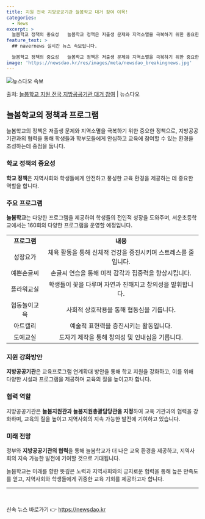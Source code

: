 ```yaml
---
title: 지원 전국 지방공공기관 늘봄학교 대거 참여 이목!
categories:
  - News
excerpt: >
  늘봄학교 정책의 중요성   늘봄학교 정책은 저출생 문제와 지역소멸을 극복하기 위한 중요한 정책입니다. 이 정…
feature_text: >
  ## navernews 실시간 뉴스 속보입니다.

  늘봄학교 정책의 중요성   늘봄학교 정책은 저출생 문제와 지역소멸을 극복하기 위한 중요한 정책입니다. 이 정…
image: 'https://newsdao.kr/res/images/meta/newsdao_breakingnews.jpg'
---
```


![뉴스다오 속보](https://newsdao.kr/res/images/meta/newsdao_breakingnews.jpg)

<p>출처: <a href="https://newsdao.kr/4146" rel="dofollow">늘봄학교 지원 전국 지방공공기관 대거 참여</a> | 뉴스다오</p>

<h2 data-ke-size="size26">늘봄학교의 정책과 프로그램</h2>
<p data-ke-size="size16">늘봄학교의 정책은 저출생 문제와 지역소멸을 극복하기 위한 중요한 정책으로, 지방공공기관과의 협력을 통해 학생들과 학부모들에게 안심하고 교육에 참여할 수 있는 환경을 조성하는데 중점을 둡니다.</p>

<h3><b>학교 정책의 중요성</b></h3>
<p data-ke-size="size16"><b>학교 정책</b>은 지역사회와 학생들에게 안전하고 풍성한 교육 환경을 제공하는 데 중요한 역할을 합니다.</p>

<h3><b>주요 프로그램</b></h3>
<p data-ke-size="size16"><b>늘봄학교</b>는 다양한 프로그램을 제공하여 학생들의 전인적 성장을 도와주며, 서운초등학교에서는 160회의 다양한 프로그램을 운영할 예정입니다.</p>

<table>
	<tr>
		<td style="text-align: center; height: 17px;"><b>프로그램</b></td>
		<td style="text-align: center; height: 17px;"><b>내용</b></td>
	</tr>
	<tr>
		<td style="text-align: center; height: 17px;">성장요가</td>
		<td style="text-align: center; height: 17px;">체육 활동을 통해 신체적 건강을 증진시키며 스트레스를 줄입니다.</td>
	</tr>
	<tr>
		<td style="text-align: center; height: 17px;">예쁜손글씨</td>
		<td style="text-align: center; height: 17px;">손글씨 연습을 통해 미적 감각과 집중력을 향상시킵니다.</td>
	</tr>
	<tr>
		<td style="text-align: center; height: 17px;">플라워교실</td>
		<td style="text-align: center; height: 17px;">학생들이 꽃을 다루며 자연과 친해지고 창의성을 발휘합니다.</td>
	</tr>
	<tr>
		<td style="text-align: center; height: 17px;">협동놀이교육</td>
		<td style="text-align: center; height: 17px;">사회적 상호작용을 통해 협동심을 기릅니다.</td>
	</tr>
	<tr>
		<td style="text-align: center; height: 17px;">아트캘리</td>
		<td style="text-align: center; height: 17px;">예술적 표현력을 증진시키는 활동입니다.</td>
	</tr>
	<tr>
		<td style="text-align: center; height: 17px;">도예교실</td>
		<td style="text-align: center; height: 17px;">도자기 제작을 통해 창의성 및 인내심을 기릅니다.</td>
	</tr>
</table>

<h3><b>지원 강화방안</b></h3>
<p data-ke-size="size16"><b>지방공공기관</b>은 교육프로그램 연계확대 방안을 통해 학교 지원을 강화하고, 이를 위해 다양한 시설과 프로그램을 제공하며 교육의 질을 높이고자 합니다.</p>

<h3><b>협력 역할</b></h3>
<p data-ke-size="size16">지방공공기관은 <b>늘봄지원관과 늘봄지원총괄담당관을 지정</b>하여 교육 기관과의 협력을 강화하며, 교육의 질을 높이고 지역사회의 지속 가능한 발전에 기여하고 있습니다.</p>

<h3><b>미래 전망</b></h3>
<p data-ke-size="size16">정부와 <b>지방공공기관의 협력</b>을 통해 늘봄학교가 더 나은 교육 환경을 제공하고, 지역사회의 지속 가능한 발전에 기여할 것으로 기대됩니다.</p>

<p data-ke-size="size16">늘봄학교는 미래를 향한 뜻깊은 노력과 지역사회와의 긍지로운 협력을 통해 높은 만족도를 얻고, 지역사회와 학생들에게 귀중한 교육 기회를 제공하고자 합니다.</p>

<hr>
<p data-ke-size="size16">&nbsp;</p> 

신속 뉴스 바로가기 👉 <a href="https://newsdao.kr" rel="dofollow">https://newsdao.kr</a>


